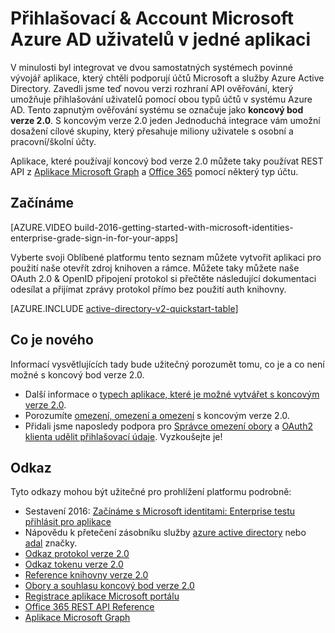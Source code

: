 <properties
    pageTitle="Přehled koncový bod verze 2.0 | Microsoft Azure"
    description="Úvod do vytváření aplikací klasické Account Microsoft a služby Azure Active Directory přihlášení."
    services="active-directory"
    documentationCenter=""
    authors="dstrockis"
    manager="mbaldwin"
    editor=""/>

<tags
    ms.service="active-directory"
    ms.workload="identity"
    ms.tgt_pltfrm="na"
    ms.devlang="na"
    ms.topic="article"
    ms.date="09/27/2016"
    ms.author="dastrock"/>

# <a name="sign-in-microsoft-account--azure-ad-users-in-a-single-app"></a>Přihlašovací & Account Microsoft Azure AD uživatelů v jedné aplikaci

V minulosti byl integrovat ve dvou samostatných systémech povinné vývojář aplikace, který chtěli podporují účtů Microsoft a služby Azure Active Directory.  Zavedli jsme teď novou verzi rozhraní API ověřování, který umožňuje přihlašování uživatelů pomocí obou typů účtů v systému Azure AD.  Tento zapnutým ověřování systému se označuje jako **koncový bod verze 2.0**.  S koncovým verze 2.0 jeden Jednoduchá integrace vám umožní dosažení cílové skupiny, který přesahuje miliony uživatele s osobní a pracovní/školní účty.

Aplikace, které používají koncový bod verze 2.0 můžete taky používat REST API z [Aplikace Microsoft Graph](https://graph.microsoft.io) a [Office 365](https://msdn.microsoft.com/office/office365/howto/authenticate-Office-365-APIs-using-v2) pomocí některý typ účtu.

<!-- For a quick introduction to the v2.0 endpoint, please view the [Getting Started with Microsoft Identities: Enterprise Grade Sign In For Your Apps](https://azure.microsoft.com/documentation/videos/build-2016-getting-started-with-microsoft-identities-enterprise-grade-sign-in-for-your-apps/) video. -->

## <a name="getting-started"></a>Začínáme
[AZURE.VIDEO build-2016-getting-started-with-microsoft-identities-enterprise-grade-sign-in-for-your-apps]

Vyberte svoji Oblíbené platformu tento seznam můžete vytvořit aplikaci pro použití naše otevřít zdroj knihoven a rámce.  Můžete taky můžete naše OAuth 2.0 & OpenID připojení protokol si přečtěte následující dokumentaci odesílat a přijímat zprávy protokol přímo bez použití auth knihovny.

<!-- TODO: Finalize this table  -->
[AZURE.INCLUDE [active-directory-v2-quickstart-table](../../includes/active-directory-v2-quickstart-table.md)]

## <a name="whats-new"></a>Co je nového
Informací vysvětlujících tady bude užitečný porozumět tomu, co je a co není možné s koncový bod verze 2.0.

- Další informace o [typech aplikace, které je možné vytvářet s koncovým verze 2.0](active-directory-v2-flows.md).
- Porozumíte [omezení, omezení a omezení](active-directory-v2-limitations.md) s koncovým verze 2.0.
- Přidali jsme naposledy podpora pro [Správce omezení obory](active-directory-v2-scopes.md) a [OAuth2 klienta udělit přihlašovací údaje](active-directory-v2-protocols-oauth-client-creds.md).  Vyzkoušejte je!

## <a name="reference"></a>Odkaz
Tyto odkazy mohou být užitečné pro prohlížení platformu podrobně:

- Sestavení 2016: [Začínáme s Microsoft identitami: Enterprise testu přihlásit pro aplikace](https://azure.microsoft.com/documentation/videos/build-2016-getting-started-with-microsoft-identities-enterprise-grade-sign-in-for-your-apps/)
- Nápovědu k přetečení zásobníku služby [azure active directory](http://stackoverflow.com/questions/tagged/azure-active-directory) nebo [adal](http://stackoverflow.com/questions/tagged/adal) značky.
- [Odkaz protokol verze 2.0](active-directory-v2-protocols.md)
- [Odkaz tokenu verze 2.0](active-directory-v2-tokens.md)
- [Reference knihovny verze 2.0](active-directory-v2-libraries.md)
- [Obory a souhlasu koncový bod verze 2.0](active-directory-v2-scopes.md)
- [Registrace aplikace Microsoft portálu](https://apps.dev.microsoft.com/?referrer=https://azure.microsoft.com/documentation/articles&deeplink=/appList)
- [Office 365 REST API Reference](https://msdn.microsoft.com/office/office365/howto/authenticate-Office-365-APIs-using-v2)
- [Aplikace Microsoft Graph](https://graph.microsoft.io)